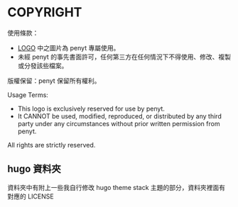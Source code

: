 # COPYRIGHT
使用條款：
- [LOGO](https://github.com/penyt/penli-web-content/tree/main/LOGO) 中之圖片為 penyt 專屬使用。
- 未經 penyt 的事先書面許可，任何第三方在任何情況下不得使用、修改、複製或分發該些檔案。

版權保留：penyt 保留所有權利。  

Usage Terms:
- This logo is exclusively reserved for use by penyt.
- It CANNOT be used, modified, reproduced, or distributed by any third party under any circumstances without prior written permission from penyt.

All rights are strictly reserved.

## hugo 資料夾
資料夾中有附上一些我自行修改 hugo theme stack 主題的部分，資料夾裡面有對應的 LICENSE
